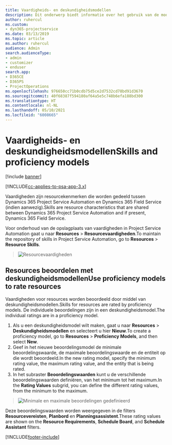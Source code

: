 ```yaml
---
title: Vaardigheids- en deskundigheidsmodellen
description: Dit onderwerp biedt informatie over het gebruik van de modellen voor vaardigheden en deskundigheid.
author: ruhercul
ms.custom:
- dyn365-projectservice
ms.date: 03/13/2019
ms.topic: article
ms.author: ruhercul
audience: Admin
search.audienceType:
- admin
- customizer
- enduser
search.app:
- D365CE
- D365PS
- ProjectOperations
ms.openlocfilehash: 976650cc71b0cdb75d5ce2d7532cd78bd91d3670
ms.sourcegitcommit: 40f68387f594180af64a5e5c748b6efa188bd300
ms.translationtype: HT
ms.contentlocale: nl-NL
ms.lasthandoff: 05/10/2021
ms.locfileid: "6008665"
---
```

# <a name="skills-and-proficiency-models"></a><span data-ttu-id="4409c-103">Vaardigheids- en deskundigheidsmodellen</span><span class="sxs-lookup"><span data-stu-id="4409c-103">Skills and proficiency models</span></span>

[!include [banner](../includes/psa-now-project-operations.md)]

[!INCLUDE[cc-applies-to-psa-app-3.x](../includes/cc-applies-to-psa-app-3x.md)]

<span data-ttu-id="4409c-104">Vaardigheden zijn resourcekenmerken die worden gedeeld tussen Dynamics 365 Project Service Automation en Dynamics 365 Field Service (indien aanwezig).</span><span class="sxs-lookup"><span data-stu-id="4409c-104">Skills are resource characteristics that are shared between Dynamics 365 Project Service Automation and if present, Dynamics 365 Field Service.</span></span> 

<span data-ttu-id="4409c-105">Voor onderhoud van de opslagplaats van vaardigheden in Project Service Automation gaat u naar **Resources** \> **Resourcevaardigheden**.</span><span class="sxs-lookup"><span data-stu-id="4409c-105">To maintain the repository of skills in Project Service Automation, go to **Resources** \> **Resource Skills**.</span></span> 

> ![Resourcevaardigheden](media/Resource-Management-image84.png)

## <a name="use-proficiency-models-to-rate-resources"></a><span data-ttu-id="4409c-107">Resources beoordelen met deskundigheidsmodellen</span><span class="sxs-lookup"><span data-stu-id="4409c-107">Use proficiency models to rate resources</span></span>

<span data-ttu-id="4409c-108">Vaardigheden voor resources worden beoordeeld door middel van deskundigheidsmodellen.</span><span class="sxs-lookup"><span data-stu-id="4409c-108">Skills for resources are rated by proficiency models.</span></span> <span data-ttu-id="4409c-109">De individuele beoordelingen zijn in een deskundigheidsmodel.</span><span class="sxs-lookup"><span data-stu-id="4409c-109">The individual ratings are in a proficiency model.</span></span> 

1. <span data-ttu-id="4409c-110">Als u een deskundigheidsmodel wilt maken, gaat u naar **Resources** \> **Deskundigheidsmodellen** en selecteert u hier **Nieuw**.</span><span class="sxs-lookup"><span data-stu-id="4409c-110">To create a proficiency model, go to **Resources** \> **Proficiency Models**, and then select **New**.</span></span>
2. <span data-ttu-id="4409c-111">Geef in het nieuwe beoordelingsmodel de minimale beoordelingswaarde, de maximale beoordelingswaarde en de entiteit op die wordt beoordeeld.</span><span class="sxs-lookup"><span data-stu-id="4409c-111">In the new rating model, specify the minimum rating value, the maximum rating value, and the entity that is being rated.</span></span>
3. <span data-ttu-id="4409c-112">In het subraster **Beoordelingswaarden** kunt u de verschillende beoordelingswaarden definiëren, van het minimum tot het maximum.</span><span class="sxs-lookup"><span data-stu-id="4409c-112">In the **Rating Values** subgrid, you can define the different rating values, from the minimum to the maximum.</span></span>

> ![Minimale en maximale beoordelingen gedefinieerd](media/Resource-Management-image85.png)

<span data-ttu-id="4409c-114">Deze beoordelingswaarden worden weergegeven in de filters **Resourcevereisten**, **Planbord** en **Planningsassistent**.</span><span class="sxs-lookup"><span data-stu-id="4409c-114">These rating values are shown on the **Resource Requirements**, **Schedule Board**, and **Schedule Assistant** filters.</span></span>


[!INCLUDE[footer-include](../includes/footer-banner.md)]